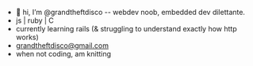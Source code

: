 - 👋 hi, I’m @grandtheftdisco -- webdev noob, embedded dev dilettante.
- js | ruby | C
- currently learning rails (& struggling to understand exactly how http works)
- grandtheftdisco@gmail.com
- when not coding, am knitting

<!---
grandtheftdisco/grandtheftdisco is a ✨ special ✨ repository because its `README.md` (this file) appears on your GitHub profile.
You can click the Preview link to take a look at your changes.
--->
